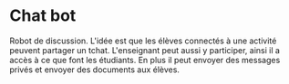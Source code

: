 # Chat bot

Robot de discussion.
L'idée est  que les élèves connectés à une activité peuvent partager un tchat.
L'enseignant peut aussi y participer, ainsi il a accès à ce que font les étudiants.
En plus il peut envoyer des messages privés et envoyer des documents aux élèves.


<!---
Author :
Validator : Jordan
-->